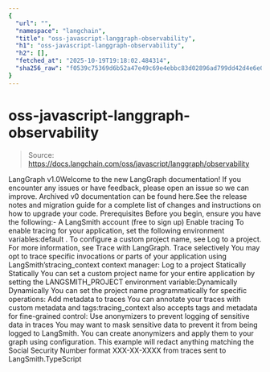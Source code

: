 ```yaml
---
{
  "url": "",
  "namespace": "langchain",
  "title": "oss-javascript-langgraph-observability",
  "h1": "oss-javascript-langgraph-observability",
  "h2": [],
  "fetched_at": "2025-10-19T19:18:02.484314",
  "sha256_raw": "f0539c75369d6b52a47e49c69e4ebbc83d02896ad799dd42d4e6e0f23cdebb0b"
}
---
```


# oss-javascript-langgraph-observability

> Source: https://docs.langchain.com/oss/javascript/langgraph/observability

LangGraph v1.0Welcome to the new LangGraph documentation! If you encounter any issues or have feedback, please open an issue so we can improve. Archived v0 documentation can be found here.See the release notes and migration guide for a complete list of changes and instructions on how to upgrade your code.
Prerequisites
Before you begin, ensure you have the following:- A LangSmith account (free to sign up)
Enable tracing
To enable tracing for your application, set the following environment variables:default
. To configure a custom project name, see Log to a project.
For more information, see Trace with LangGraph.
Trace selectively
You may opt to trace specific invocations or parts of your application using LangSmith’stracing_context
context manager:
Log to a project
Statically
Statically
You can set a custom project name for your entire application by setting the
LANGSMITH_PROJECT
environment variable:Dynamically
Dynamically
You can set the project name programmatically for specific operations:
Add metadata to traces
You can annotate your traces with custom metadata and tags:tracing_context
also accepts tags and metadata for fine-grained control:
Use anonymizers to prevent logging of sensitive data in traces
You may want to mask sensitive data to prevent it from being logged to LangSmith. You can create anonymizers and apply them to your graph using configuration. This example will redact anything matching the Social Security Number format XXX-XX-XXXX from traces sent to LangSmith.TypeScript